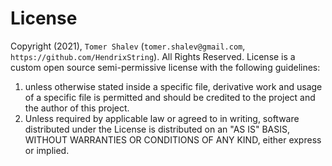 # License 
Copyright (2021), `Tomer Shalev` (`tomer.shalev@gmail.com`, `https://github.com/HendrixString`).
All Rights Reserved.
License is a custom open source semi-permissive license with the following guidelines:
1. unless otherwise stated inside a specific file, derivative work and usage of a specific 
   file is permitted and should be credited to the project and the author of this project.
2. Unless required by applicable law or agreed to in writing, software
   distributed under the License is distributed on an "AS IS" BASIS,
   WITHOUT WARRANTIES OR CONDITIONS OF ANY KIND, either express or implied.
